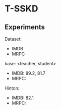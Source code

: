 # T-SSKD

## Experiments
Dataset:
- IMDB 
- MRPC 

base: 
<teacher, student>
- IMDB: 89.2, 81.7
- MRPC: 

Hinton:
- IMDB: 82.1
- MRPC: 
